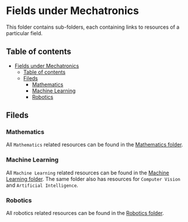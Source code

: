 # Fields under Mechatronics

This folder contains sub-folders, each containing links to resources of a particular field.

## Table of contents

- [Fields under Mechatronics](#fields-under-mechatronics)
  - [Table of contents](#table-of-contents)
  - [Fileds](#fileds)
    - [Mathematics](#mathematics)
    - [Machine Learning](#machine-learning)
    - [Robotics](#robotics)

## Fileds

### Mathematics

All `Mathematics` related resources can be found in the [Mathematics folder](./Mathematics/README.md).

### Machine Learning

All `Machine Learning` related resources can be found in the [Machine Learning folder](./Machine_Learning/README.md). The same folder also has resources for `Computer Vision` and `Artificial Intelligence`.

### Robotics

All robotics related resources can be found in the [Robotics folder](./Robotics/README.md).
